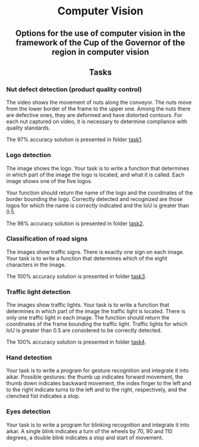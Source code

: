 <h1 align="center">Computer Vision</h1>
<h2 align="center">Options for the use of computer vision in the framework of the Cup of the Governor of the region in computer vision</h2>

<h2 align="center">Tasks</h2>

### Nut defect detection (product quality control)
The video shows the movement of nuts along the conveyor. The nuts move from the lower border of the frame to the upper one. Among the nuts there are defective ones, they are deformed and have distorted contours. For each nut captured on video, it is necessary to determine compliance with quality standards.

The 97% accuracy solution is presented in folder [task1](task1).
### Logo detection

The image shows the logo. Your task is to write a function that determines in which part of the image the logo is located, and what it is called. Each image shows one of the five logos.

Your function should return the name of the logo and the coordinates of the border bounding the logo. Correctly detected and recognized are those logos for which the name is correctly indicated and the IoU is greater than 0.5.

The 98% accuracy solution is presented in folder [task2](task2).

### Classification of road signs

The images show traffic signs. There is exactly one sign on each image. Your task is to write a function that determines which of the eight characters in the image.

The 100% accuracy solution is presented in folder [task3](task3).

### Traffic light detection

The images show traffic lights. Your task is to write a function that determines in which part of the image the traffic light is located. There is only one traffic light in each image. The function should return the coordinates of the frame bounding the traffic light. Traffic lights for which IoU is greater than 0.5 are considered to be correctly detected.

The 100% accuracy solution is presented in folder [task4](task4).


### Hand detection

Your task is to write a program for gesture recognition and integrate it into aikar. Possible gestures: the thumb up indicates forward movement, the thumb down indicates backward movement, the index finger to the left and to the right indicate turns to the left and to the right, respectively, and the clenched fist indicates a stop.

### Eyes detection

Your task is to write a program for blinking recognition and integrate it into aikar. A single blink indicates a turn of the wheels by 70, 90 and 110 degrees, a double blink indicates a stop and start of movement.
